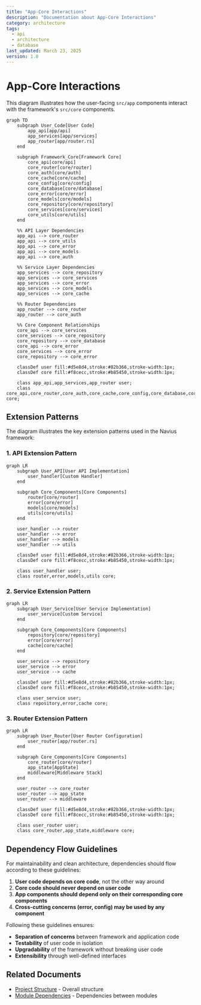 ```yaml
---
title: "App-Core Interactions"
description: "Documentation about App-Core Interactions"
category: architecture
tags:
  - api
  - architecture
  - database
last_updated: March 23, 2025
version: 1.0
---
```

# App-Core Interactions

This diagram illustrates how the user-facing `src/app` components interact with the framework's `src/core` components.

```mermaid
graph TD
    subgraph User_Code[User Code]
        app_api[app/api]
        app_services[app/services]
        app_router[app/router.rs]
    end
    
    subgraph Framework_Core[Framework Core]
        core_api[core/api]
        core_router[core/router]
        core_auth[core/auth]
        core_cache[core/cache]
        core_config[core/config]
        core_database[core/database]
        core_error[core/error]
        core_models[core/models]
        core_repository[core/repository]
        core_services[core/services]
        core_utils[core/utils]
    end
    
    %% API Layer Dependencies
    app_api --> core_router
    app_api --> core_utils
    app_api --> core_error
    app_api --> core_models
    app_api --> core_auth
    
    %% Service Layer Dependencies
    app_services --> core_repository
    app_services --> core_services
    app_services --> core_error
    app_services --> core_models
    app_services --> core_cache
    
    %% Router Dependencies
    app_router --> core_router
    app_router --> core_auth
    
    %% Core Component Relationships
    core_api --> core_services
    core_services --> core_repository
    core_repository --> core_database
    core_api --> core_error
    core_services --> core_error
    core_repository --> core_error
    
    classDef user fill:#d5e8d4,stroke:#82b366,stroke-width:1px;
    classDef core fill:#f8cecc,stroke:#b85450,stroke-width:1px;
    
    class app_api,app_services,app_router user;
    class core_api,core_router,core_auth,core_cache,core_config,core_database,core_error,core_models,core_repository,core_services,core_utils core;
```

## Extension Patterns

The diagram illustrates the key extension patterns used in the Navius framework:

### 1. API Extension Pattern

```mermaid
graph LR
    subgraph User_API[User API Implementation]
        user_handler[Custom Handler]
    end
    
    subgraph Core_Components[Core Components]
        router[core/router]
        error[core/error]
        models[core/models]
        utils[core/utils]
    end
    
    user_handler --> router
    user_handler --> error
    user_handler --> models
    user_handler --> utils
    
    classDef user fill:#d5e8d4,stroke:#82b366,stroke-width:1px;
    classDef core fill:#f8cecc,stroke:#b85450,stroke-width:1px;
    
    class user_handler user;
    class router,error,models,utils core;
```

### 2. Service Extension Pattern

```mermaid
graph LR
    subgraph User_Service[User Service Implementation]
        user_service[Custom Service]
    end
    
    subgraph Core_Components[Core Components]
        repository[core/repository]
        error[core/error]
        cache[core/cache]
    end
    
    user_service --> repository
    user_service --> error
    user_service --> cache
    
    classDef user fill:#d5e8d4,stroke:#82b366,stroke-width:1px;
    classDef core fill:#f8cecc,stroke:#b85450,stroke-width:1px;
    
    class user_service user;
    class repository,error,cache core;
```

### 3. Router Extension Pattern

```mermaid
graph LR
    subgraph User_Router[User Router Configuration]
        user_router[app/router.rs]
    end
    
    subgraph Core_Components[Core Components]
        core_router[core/router]
        app_state[AppState]
        middleware[Middleware Stack]
    end
    
    user_router --> core_router
    user_router --> app_state
    user_router --> middleware
    
    classDef user fill:#d5e8d4,stroke:#82b366,stroke-width:1px;
    classDef core fill:#f8cecc,stroke:#b85450,stroke-width:1px;
    
    class user_router user;
    class core_router,app_state,middleware core;
```

## Dependency Flow Guidelines

For maintainability and clean architecture, dependencies should flow according to these guidelines:

1. **User code depends on core code**, not the other way around
2. **Core code should never depend on user code**
3. **App components should depend only on their corresponding core components**
4. **Cross-cutting concerns (error, config) may be used by any component**

Following these guidelines ensures:

- **Separation of concerns** between framework and application code
- **Testability** of user code in isolation
- **Upgradability** of the framework without breaking user code
- **Extensibility** through well-defined interfaces 

## Related Documents
- [Project Structure](../project-structure.md) - Overall structure
- [Module Dependencies](../module-dependencies.md) - Dependencies between modules

